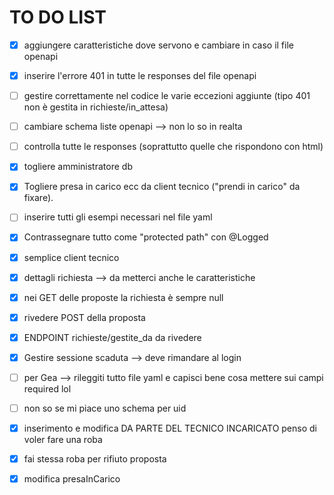 # TO DO LIST
- [x] aggiungere caratteristiche dove servono e cambiare in caso il file openapi
- [x] inserire l'errore 401 in tutte le responses del file openapi
- [ ] gestire correttamente nel codice le varie eccezioni aggiunte (tipo 401 non è gestita in  richieste/in_attesa)
- [ ] cambiare schema liste openapi --> non lo so in realta
- [ ] controlla tutte le responses (soprattutto quelle che rispondono con html)
- [x] togliere amministratore db 
- [x] Togliere presa in carico ecc da client tecnico ("prendi in carico" da fixare).
- [ ] inserire tutti gli esempi necessari nel file yaml
- [x] Contrassegnare tutto come "protected path" con @Logged
- [x] semplice client tecnico
- [x] dettagli richiesta --> da metterci anche le caratteristiche
- [x] nei GET delle proposte la richiesta è sempre null
- [x] rivedere POST della proposta
- [x] ENDPOINT richieste/gestite_da da rivedere
- [x] Gestire sessione scaduta --> deve rimandare al login

- [ ] per Gea --> rileggiti tutto file yaml e capisci bene cosa mettere sui campi required lol
- [ ] non so se mi piace uno schema per uid
- [x] inserimento e modifica DA PARTE DEL TECNICO INCARICATO penso di voler fare una roba
- [x] fai stessa roba per rifiuto proposta
- [x] modifica presaInCarico


